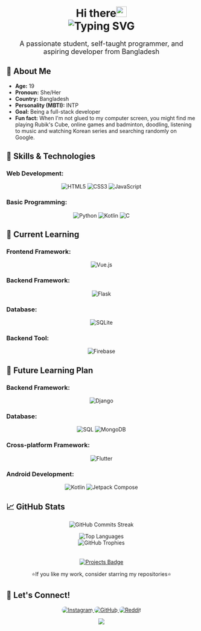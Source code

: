 <h1 align="center">Hi there<img src="https://media.giphy.com/media/hvRJCLFzcasrR4ia7z/giphy.gif" width="28">
<br>
<img src="https://readme-typing-svg.demolab.com?font=Fira+Code&size=24&duration=2500&color=36BCF7&center=true&vCenter=true&lines=Welcome+to+My+Profile!;I+am+Atia+Farha" alt="Typing SVG">
</h1>
<p align="center" style="font-size: 18px;">
  A passionate student, self-taught programmer, and aspiring developer from Bangladesh
</p>

## 👩 About Me
- **Age:** 19
- **Pronoun:** She/Her
- **Country:** Bangladesh
- **Personality (MBTI):** INTP
- **Goal:** Being a full-stack developer
- **Fun fact:** When I'm not glued to my computer screen, you might find me playing Rubik's Cube, online games and badminton, doodling, listening to music and watching Korean series and searching randomly on Google.

## 🔧 Skills & Technologies
### Web Development:
<div align="center">
  <img src="https://img.shields.io/badge/HTML5-E34F26?style=for-the-badge&logo=html5&logoColor=white" alt="HTML5">
  <img src="https://img.shields.io/badge/CSS3-1572B6?style=for-the-badge&logo=css3&logoColor=white" alt="CSS3">
  <img src="https://img.shields.io/badge/JavaScript-F7DF1E?style=for-the-badge&logo=javascript&logoColor=black" alt="JavaScript">
</div>

### Basic Programming:
<div align="center">
  <img src="https://img.shields.io/badge/Python-3776AB?style=for-the-badge&logo=python&logoColor=white" alt="Python">
  <img src="https://img.shields.io/badge/Kotlin-7F52FF?style=for-the-badge&logo=kotlin&logoColor=white" alt="Kotlin">
  <img src="https://img.shields.io/badge/C-1572F7?style=for-the-badge&logo=c&logoColor=white" alt="C">
</div>

## 🌱 Current Learning
### Frontend Framework:
<div align="center">
  <img src="https://img.shields.io/badge/Vue.js-4FC08D?style=for-the-badge&logo=vue.js&logoColor=white" alt="Vue.js">
</div>

### Backend Framework:
<div align="center">
  <img src="https://img.shields.io/badge/Flask-000000?style=for-the-badge&logo=flask&logoColor=white" alt="Flask">
</div>

### Database:
<div align="center">
  <img src="https://img.shields.io/badge/SQLite-003B57?style=for-the-badge&logo=sqlite&logoColor=white" alt="SQLite">
</div>

### Backend Tool:
<div align="center">
  <img src="https://img.shields.io/badge/Firebase-FFCA28?style=for-the-badge&logo=firebase&logoColor=black" alt="Firebase">
</div>

## 🎯 Future Learning Plan
### Backend Framework:
<div align="center">
  <img src="https://img.shields.io/badge/Django-green?style=for-the-badge&logo=django&logoColor=white" alt="Django">
</div>

### Database:
<div align="center">
  <img src="https://img.shields.io/badge/SQL-4479A1?style=for-the-badge&logo=postgresql&logoColor=white" alt="SQL">
    <img src="https://img.shields.io/badge/MongoDB-47A248?style=for-the-badge&logo=mongodb&logoColor=white" alt="MongoDB">
</div>

### Cross-platform Framework:
<div align="center">
	<img src="https://img.shields.io/badge/Flutter-42A5F5?style=for-the-badge&logo=flutter&logoColor=white" alt="Flutter">
</div>

### Android Development:
<div align="center">
  <img src="https://img.shields.io/badge/Kotlin-7F52FF?style=for-the-badge&logo=kotlin&logoColor=white" alt="Kotlin">
    <img src="https://img.shields.io/badge/Jetpack%20Compose-4285F4?style=for-the-badge&logo=jetpack-compose&logoColor=white" alt="Jetpack Compose">
</div>

## 📈 GitHub Stats
<p align="center">
  <img src="https://github-readme-streak-stats.herokuapp.com?user=Atia-Farha&theme=radical&hide_border=true&date_format=j%20M%5B%20Y%5D" alt="GitHub Commits Streak">
</p>
<div align="center">
  <img src="https://github-readme-stats.vercel.app/api/top-langs/?username=Atia-Farha&theme=radical&hide_border=true" alt="Top Languages">
</div>
<div align="center">
  <img src="https://github-profile-trophy.vercel.app/?username=Atia-Farha&theme=radical&no-frame=true&margin-w=15" alt="GitHub Trophies">
</div>
<br>
<br>
<div align="center">
  <a href="https://github.com/Atia-Farha?tab=repositories">
    <img src="https://img.shields.io/badge/My%20Projects-View-green?style=flat-square" alt="Projects Badge">
  </a>
</div>
<p align="center">⭐If you like my work, consider starring my repositories⭐</p> 

## 💬 Let's Connect!
<div align="center">
  <a href="https://www.instagram.com/itzz_at_iaaa/">
  <img src="https://img.shields.io/badge/Instagram-E4405F?style=for-the-badge&logo=instagram&logoColor=white" style="border-radius: 15px" alt="Instagram">
  </a>
  <a href="https://github.com/Atia-Farha"> 
  <img src="https://img.shields.io/badge/GitHub-181717?style=for-the-badge&logo=github&logoColor=white" style="border-radius: 15px" alt="GitHub">
  </a>
  <a href="https://www.reddit.com/u/DJ_Silent/">
  <img src="https://img.shields.io/badge/Reddit-FF4500?style=for-the-badge&logo=reddit&logoColor=white" style="border-radius: 15px" alt="Reddit">
  </a>
</div>
<p align="center">
     <img src="https://capsule-render.vercel.app/api?type=waving&color=gradient&height=100&section=footer"/>
</p>